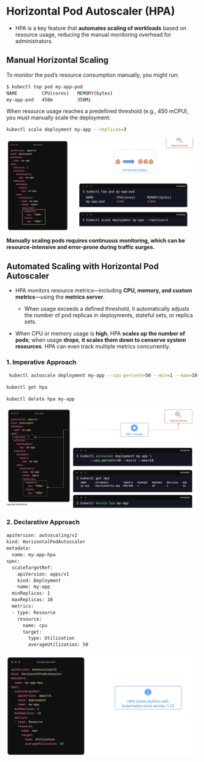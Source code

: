 # Horizontal Pod Autoscaler (HPA)
-   HPA is a key feature that **automates scaling of workloads** based on resource usage, reducing the manual monitoring overhead for administrators.

## Manual Horizontal Scaling

To monitor the pod’s resource consumption manually, you might run:

```bash
$ kubectl top pod my-app-pod
NAME         CPU(cores)   MEMORY(bytes)
my-app-pod   450m         350Mi
```

When resource usage reaches a predefined threshold (e.g., 450 mCPU), you must manually scale the deployment:
```bash
kubectl scale deployment my-app --replicas=3
```

![](../../images/kubernetes_hpa1.png)

**Manually scaling pods requires continuous monitoring, which can be resource-intensive and error-prone during traffic surges.**

## Automated Scaling with Horizontal Pod Autoscaler

-   HPA monitors resource metrics—including **CPU, memory, and custom metrics**—using the **metrics server**. 

    -   When usage exceeds a defined threshold, it automatically adjusts the number of pod replicas in deployments, stateful sets, or replica sets.

-   When CPU or memory usage is **high**, HPA **scales up the number of pods**; when usage **drops**, **it scales them down to conserve system resources**. HPA can even track multiple metrics concurrently.

### 1. Imperative Approach

```bash
 kubectl autoscale deployment my-app --cpu-percent=50 --min=1 --max=10
```

```bash
kubectl get hpa
```

```bash
kubectl delete hpa my-app
```
![](../../images/kubernetes_hpa2.png)


### 2. Declarative Approach

```bash
apiVersion: autoscaling/v2
kind: HorizontalPodAutoscaler
metadata:
  name: my-app-hpa
spec:
  scaleTargetRef:
    apiVersion: apps/v1
    kind: Deployment
    name: my-app
  minReplicas: 1
  maxReplicas: 10
  metrics:
  - type: Resource
    resource:
      name: cpu
      target:
        type: Utilization
        averageUtilization: 50
```
![](../../images/kubernetes_hpa3.png)